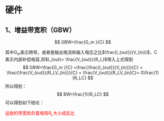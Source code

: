 # 硬件

## 1、增益带宽积（GBW）

$$
GBW=\frac{G_m }{C}
$$

其中$G_m$表示跨导，或者是输出电流和输入电压之比$\frac{I_{out}}{V_{in}}$，C表示内部补偿电容,将$I_{out}= \frac{V_{out}}{R_L}$带入上式得到
$$
GBW=\frac{G_m }{C} =\frac{\frac{I_{out}}{V_{in}}}{C} = \frac{\frac{V_{out}}{R_LV_{in}}}{C} = \frac{V_{out}}{R_LV_{in}C}= G\frac{1}{R_LC}
$$
所以得到：
$$
BW=\frac{1}{R_LC}
$$
可以得到如下结论：

<font color =red>运放的带宽和负载电阻$R_L$大小成反比</font>